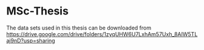 # MSc-Thesis
The data sets used in this thesis can be downloaded from https://drive.google.com/drive/folders/1zyqUHW6U7LxhAm57Uxh_8AIW5TLaj9nD?usp=sharing
